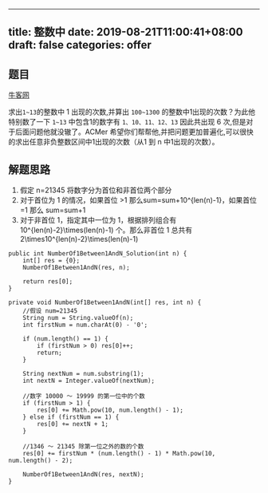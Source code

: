 
---
title: 整数中
date: 2019-08-21T11:00:41+08:00
draft: false
categories: offer
---


## 题目

[牛客网](https://www.nowcoder.com/practice/bd7f978302044eee894445e244c7eee6?tpId=13&tqId=11184&rp=1&ru=%2Fta%2Fcoding-interviews&qru=%2Fta%2Fcoding-interviews%2Fquestion-ranking&tPage=2)

求出`1~13`的整数中 1 出现的次数,并算出 `100~1300` 的整数中1出现的次数？为此他特别数了一下 `1~13` 中包含1的数字有 `1、10、11、12、13` 因此共出现 6 次,但是对于后面问题他就没辙了。ACMer 希望你们帮帮他,并把问题更加普遍化,可以很快的求出任意非负整数区间中1出现的次数（从1 到 n 中1出现的次数）。

## 解题思路

  1. 假定 <katex>n=21345<katex> 将数字分为首位和非首位两个部分
  2. 对于首位为 1 的情况，如果首位 <katex>>1<katex> 那么<katex>sum=sum+10^{len(n)-1}<katex>，如果首位 <katex>=1<katex> 那么 <katex>sum=sum+1<katex>
  3. 对于非首位 1，指定其中一位为 1，根据排列组合有 <katex>10^{len(n)-2}\times(len(n)-1)<katex> 个。那么非首位 1 总共有 <katex>2\times10^{len(n)-2}\times(len(n)-1)<katex>

```
public int NumberOf1Between1AndN_Solution(int n) {
    int[] res = {0};
    NumberOf1Between1AndN(res, n);

    return res[0];
}

private void NumberOf1Between1AndN(int[] res, int n) {
    //假设 num=21345
    String num = String.valueOf(n);
    int firstNum = num.charAt(0) - '0';

    if (num.length() == 1) {
        if (firstNum > 0) res[0]++;
        return;
    }

    String nextNum = num.substring(1);
    int nextN = Integer.valueOf(nextNum);

    //数字 10000 ～ 19999 的第一位中的个数
    if (firstNum > 1) {
        res[0] += Math.pow(10, num.length() - 1);
    } else if (firstNum == 1) {
        res[0] += nextN + 1;
    }

    //1346 ～ 21345 除第一位之外的数的个数
    res[0] += firstNum * (num.length() - 1) * Math.pow(10, num.length() - 2);

    NumberOf1Between1AndN(res, nextN);
}
```
